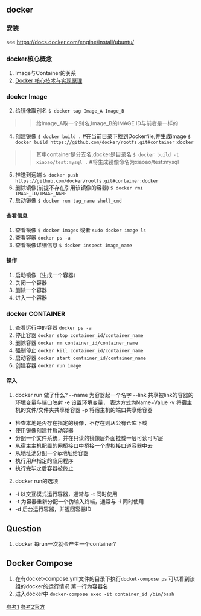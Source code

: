 ## docker

### 安装
see https://docs.docker.com/engine/install/ubuntu/
### docker核心概念
1. Image与Container的关系
2. [Docker 核心技术与实现原理](http://dockone.io/article/2941)

### docker Image

2. 给镜像取别名
`$ docker tag Image_A Image_B`
>> 给Image_A取一个别名,Image_B的IMAGE ID与前者是一样的

4. 创建镜像
`$ docker build .` #在当前目录下找到Dockerfile,并生成image
`$ docker build https://github.com/docker/rootfs.git#container:docker`
>> 其中container是分支名,docker是目录名
`$ docker build -t xiaoao/test:mysql .` #将生成镜像命名为xiaoao/test:mysql
5. 推送到远端
`$ docker push https://github.com/docker/rootfs.git#container:docker`
6. 删除镜像(前提不存在引用该镜像的容器)
`$ docker rmi IMAGE_ID/IMAGE_NAME`
7. 启动镜像
`$ docker run tag_name shell_cmd`

#### 查看信息
1. 查看镜像
`$ docker images` 或者 `sudo docker image ls`
2. 查看容器
`docker ps -a`
3. 查看镜像详细信息
`$ docker inspect image_name`

#### 操作
1. 启动镜像（生成一个容器）
2. 关闭一个容器
3. 删除一个容器
4. 进入一个容器




### docker CONTAINER
1. 查看运行中的容器
`docker ps -a`
2. 停止容器
`docker stop container_id/container_name`
3. 删除容器
`docker rm container_id/container_name`
4. 强制停止
`docker kill container_id/container_name`
5. 启动容器
`docker start container_id/container_name`
6. 创建容器
`docker run image`

#### 深入
1. docker run 做了什么?
--name 为容器起一个名字
--link  共享被link的容器的环境变量与端口映射
-e 设置环境变量， 表达方式为Name=Value
-v 将宿主机的文件/文件夹共享给容器
-p 将宿主机的端口共享给容器
* 检查本地是否存在指定的镜像，不存在则从公有仓库下载
* 使用镜像创建并启动容器
* 分配一个文件系统，并在只读的镜像层外面挂载一层可读可写层
* 从宿主主机配置的网桥接口中桥接一个虚拟接口道容器中去
* 从地址池分配一个ip地址给容器
* 执行用户指定的应用程序
* 执行完毕之后容器被终止
2. docker run的选项
* -i	以交互模式运行容器，通常与 -t 同时使用
* -t	为容器重新分配一个伪输入终端，通常与 -i 同时使用
* -d	后台运行容器，并返回容器ID


## Question
1. docker 每run一次就会产生一个container?

## Docker Compose
1. 在有docket-compose.yml文件的目录下执行`docket-compose ps` 可以看到该组的docker的运行情况
   第一行为容器名
2. 进入docker中 `docker-compose exec -it container_id /bin/bash`



[参考1](https://www.cnblogs.com/lcword/p/13711443.html)
[参考2官方](https://docs.docker.com/engine/reference/commandline/build)